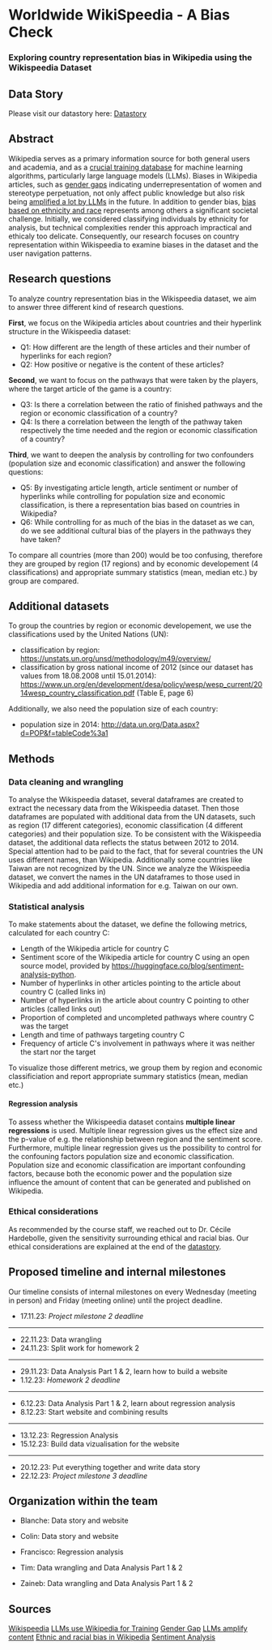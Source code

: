# Worldwide WikiSpeedia - A Bias Check
### Exploring country representation bias in Wikipedia using the Wikispeedia Dataset

## Data Story

Please visit our datastory here: [Datastory](https://colin-a-smyth.github.io/)


## Abstract

Wikipedia serves as a primary information source for both general users and academia, and as a [crucial training database](https://wikimediafoundation.org/news/2023/07/12/wikipedias-value-in-the-age-of-generative-ai/) for machine learning algorithms, particularly large language models (LLMs). Biases in Wikipedia articles, such as [gender gaps](https://arxiv.org/abs/1501.06307) indicating underrepresentation of women and stereotype perpetuation, not only affect public knowledge but also risk being [amplified a lot by LLMs](https://dl.acm.org/doi/full/10.1145/3597307) in the future. In addition to gender bias, [bias based on ethnicity and race](https://journals.sagepub.com/doi/full/10.1177/20539517231165490) represents among others a significant societal challenge. Initially, we considered classifying individuals by ethnicity for analysis, but technical complexities render this approach impractical and ethicaly too delicate. Consequently, our research focuses on country representation within Wikispeedia to examine biases in the dataset and the user navigation patterns.

## Research questions

To analyze country representation bias in the Wikispeedia dataset, we aim to answer three different kind of research questions.

**First**, we focus on the Wikipedia articles about countries and their hyperlink structure in the Wikispeedia dataset:
* Q1: How different are the length of these articles and their number of hyperlinks for each region?
* Q2: How positive or negative is the content of these articles?

**Second**, we want to focus on the pathways that were taken by the players, where the target article of the game is a country:
* Q3: Is there a correlation between the ratio of finished pathways and the region or economic classification of a country?
* Q4: Is there a correlation between the length of the pathway taken respectively the time needed and the region or economic classification of a country?

**Third**, we want to deepen the analysis by controlling for two confounders (population size and economic classification) and answer the following questions:
* Q5: By investigating article length, article sentiment or number of hyperlinks while controlling for population size and economic classification, is there a representation bias based on countries in Wikipedia? 
* Q6: While controlling for as much of the bias in the dataset as we can, do we see additional cultural bias of the players in the pathways they have taken?

To compare all countries (more than 200) would be too confusing, therefore they are grouped by region (17 regions) and by economic developement (4 classifications) and appropriate summary statistics (mean, median etc.) by group are compared.


## Additional datasets
To group the countries by region or economic developement, we use the classifications used by the United Nations (UN):

* classification by region: https://unstats.un.org/unsd/methodology/m49/overview/
* classification by gross national income of 2012 (since our dataset has values from 18.08.2008 until 15.01.2014): https://www.un.org/en/development/desa/policy/wesp/wesp_current/2014wesp_country_classification.pdf (Table E, page 6)

Additionally, we also need the population size of each country:
* population size in 2014: http://data.un.org/Data.aspx?d=POP&f=tableCode%3a1

## Methods

### Data cleaning and wrangling
To analyse the Wikispeedia dataset, several dataframes are created to extract the necessary data from the Wikispeedia dataset. Then those dataframes are populated with additional data from the UN datasets, such as region (17 different categories), economic classification (4 different categories) and their population size. To be consistent with the Wikispeedia dataset, the additional data reflects the status between 2012 to 2014. Special attention had to be paid to the fact, that for several countries the UN uses different names, than Wikipedia. Additionally some countries like Taiwan are not recognized by the UN. Since we analyze the Wikispeedia dataset, we convert the names in the UN dataframes to those used in Wikipedia and add additional information for e.g. Taiwan on our own.


### Statistical analysis

To make statements about the dataset, we define the following metrics, calculated for each country C:

* Length of the Wikipedia article for country C
* Sentiment score of the Wikipedia article for country C using an open source model, provided by https://huggingface.co/blog/sentiment-analysis-python.
* Number of hyperlinks in other articles pointing to the article about country C (called links in)
* Number of hyperlinks in the article about country C pointing to other articles (called links out)
* Proportion of completed and uncompleted pathways where country C was the target
* Length and time of pathways targeting country C
* Frequency of article C's involvement in pathways where it was neither the start nor the target

To visualize those different metrics, we group them by region and economic classificiation and report appropriate summary statistics (mean, median etc.)


#### Regression analysis

To assess whether the Wikispeedia dataset contains **multiple linear regressions** is used. Multiple linear regression gives us the effect size and the p-value of e.g. the relationship between region and the sentiment score. Furthermore, multiple linear regression gives us the possibility to control for the confouning factors population size and economic classification. Population size and economic classification are important confounding factors, because both the economic power and the population size influence the amount of content that can be generated and published on Wikipedia.


### Ethical considerations

As recommended by the course staff, we reached out to Dr. Cécile Hardebolle, given the sensitivity surrounding ethical and racial bias. Our ethical considerations are explained at the end of the [datastory](https://colin-a-smyth.github.io/).

## Proposed timeline and internal milestones
Our timeline consists of internal milestones on every Wednesday (meeting in person) and Friday (meeting online) until the project deadline.

- 17.11.23: *Project milestone 2 deadline*
---
- 22.11.23: Data wrangling
- 24.11.23: Split work for homework 2
---
- 29.11.23: Data Analysis Part 1 & 2, learn how to build a website
- 1.12.23: *Homework 2 deadline*
---
- 6.12.23: Data Analysis Part 1 & 2, learn about regression analysis
- 8.12.23: Start website and combining results
---
- 13.12.23: Regression Analysis
- 15.12.23: Build data vizualisation for the website
---
- 20.12.23: Put everything together and write data story
- 22.12.23: *Project milestone 3 deadline* 

## Organization within the team

- Blanche: Data story and website

- Colin: Data story and website

- Francisco: Regression analysis

- Tim: Data wrangling and Data Analysis Part 1 & 2

- Zaineb: Data wrangling and Data Analysis Part 1 & 2

## Sources

[Wikispeedia](https://snap.stanford.edu/data/wikispeedia.html)
[LLMs use Wikipedia for Training](https://wikimediafoundation.org/news/2023/07/12/wikipedias-value-in-the-age-of-generative-ai/)
[Gender Gap](https://arxiv.org/abs/1501.06307)
[LLMs amplify content](https://dl.acm.org/doi/full/10.1145/3597307)
[Ethnic and racial bias in Wikipedia](https://journals.sagepub.com/doi/full/10.1177/20539517231165490)
[Sentiment Analysis](https://arxiv.org/abs/2106.09462)
